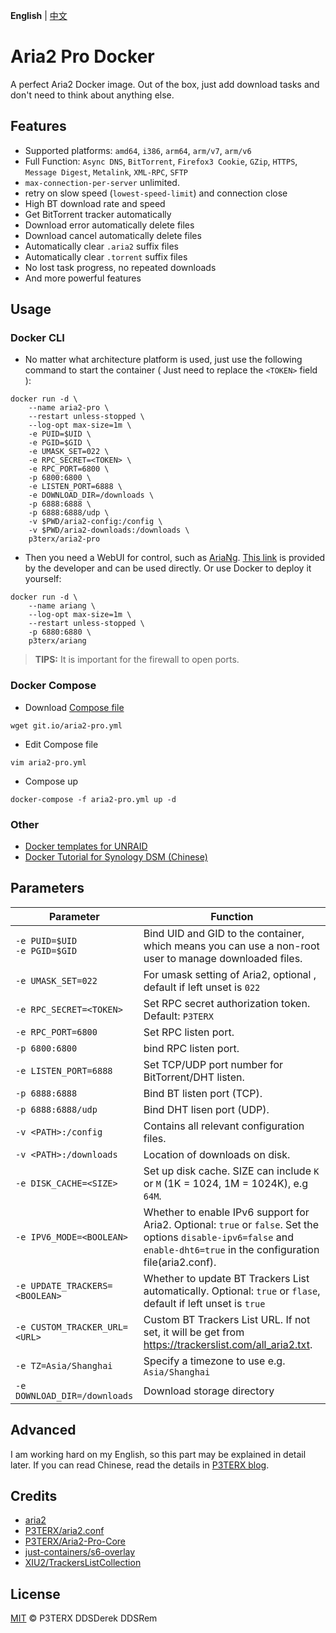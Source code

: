 **English** | [中文](https://p3terx.com/archives/docker-aria2-pro.html)

# Aria2 Pro Docker

A perfect Aria2 Docker image. Out of the box, just add download tasks and don't need to think about anything else.

## Features

* Supported platforms: `amd64`, `i386`, `arm64`, `arm/v7`, `arm/v6`
* Full Function: `Async DNS`, `BitTorrent`, `Firefox3 Cookie`, `GZip`, `HTTPS`, `Message Digest`, `Metalink`, `XML-RPC`, `SFTP`
* `max-connection-per-server` unlimited.
* retry on slow speed (`lowest-speed-limit`) and connection close
* High BT download rate and speed
* Get BitTorrent tracker automatically
* Download error automatically delete files
* Download cancel automatically delete files
* Automatically clear `.aria2` suffix files
* Automatically clear `.torrent` suffix files
* No lost task progress, no repeated downloads
* And more powerful features

## Usage

### Docker CLI

- No matter what architecture platform is used, just use the following command to start the container ( Just need to replace the `<TOKEN>` field ):
```
docker run -d \
    --name aria2-pro \
    --restart unless-stopped \
    --log-opt max-size=1m \
    -e PUID=$UID \
    -e PGID=$GID \
    -e UMASK_SET=022 \
    -e RPC_SECRET=<TOKEN> \
    -e RPC_PORT=6800 \
    -p 6800:6800 \
    -e LISTEN_PORT=6888 \
    -e DOWNLOAD_DIR=/downloads \
    -p 6888:6888 \
    -p 6888:6888/udp \
    -v $PWD/aria2-config:/config \
    -v $PWD/aria2-downloads:/downloads \
    p3terx/aria2-pro
```

- Then you need a WebUI for control, such as [AriaNg](https://github.com/mayswind/AriaNg). [This link](http://ariang.mayswind.net/latest) is provided by the developer and can be used directly. Or use Docker to deploy it yourself:
```
docker run -d \
    --name ariang \
    --log-opt max-size=1m \
    --restart unless-stopped \
    -p 6880:6880 \
    p3terx/ariang
```

> **TIPS:** It is important for the firewall to open ports.

### Docker Compose

- Download [Compose file](https://github.com/DDS-Derek/Aria2-Pro-Docker/blob/main/docker-compose.yml)
```
wget git.io/aria2-pro.yml
```

- Edit Compose file
```
vim aria2-pro.yml
```

- Compose up
```
docker-compose -f aria2-pro.yml up -d
```

### Other

- [Docker templates for UNRAID](https://github.com/P3TERX/unraid-docker-templates)
- [Docker Tutorial for Synology DSM (Chinese)](https://p3terx.com/archives/synology-nas-docker-advanced-tutorial-deploy-aria2-pro.html)

## Parameters

| Parameter                        | Function                                                     |
| -------------------------------- | ------------------------------------------------------------ |
| `-e PUID=$UID`<br>`-e PGID=$GID` | Bind UID and GID to the container, which means you can use a non-root user to manage downloaded files. |
| `-e UMASK_SET=022`               | For umask setting of Aria2, optional , default if left unset is `022` |
| `-e RPC_SECRET=<TOKEN>`          | Set RPC secret authorization token. Default: `P3TERX`        |
| `-e RPC_PORT=6800`               | Set RPC listen port.                                         |
| `-p 6800:6800`                   | bind RPC listen port.                                        |
| `-e LISTEN_PORT=6888`            | Set TCP/UDP port number for BitTorrent/DHT listen.           |
| `-p 6888:6888`                   | Bind BT listen port (TCP).                                   |
| `-p 6888:6888/udp`               | Bind DHT lisen port (UDP).                                   |
| `-v <PATH>:/config`              | Contains all relevant configuration files.                   |
| `-v <PATH>:/downloads`           | Location of downloads on disk.                               |
| `-e DISK_CACHE=<SIZE>`           | Set up disk cache. SIZE can include `K` or `M` (1K = 1024, 1M = 1024K), e.g `64M`. |
| `-e IPV6_MODE=<BOOLEAN>`         | Whether to enable IPv6 support for Aria2. Optional: `true` or `false`. Set the options `disable-ipv6=false` and `enable-dht6=true` in the configuration file(aria2.conf). |
| `-e UPDATE_TRACKERS=<BOOLEAN>`   | Whether to update BT Trackers List automatically. Optional: `true` or `flase`, default if left unset is `true` |
| `-e CUSTOM_TRACKER_URL=<URL>`    | Custom BT Trackers List URL. If not set, it will be get from https://trackerslist.com/all_aria2.txt. |
| `-e TZ=Asia/Shanghai`            | Specify a timezone to use e.g. `Asia/Shanghai`               |
| ```-e DOWNLOAD_DIR=/downloads``` | Download storage directory                                   |

## Advanced

I am working hard on my English, so this part may be explained in detail later. If you can read Chinese, read the details in [ P3TERX blog](https://p3terx.com/archives/docker-aria2-pro.html).

## Credits

* [aria2](https://github.com/aria2/aria2)
* [P3TERX/aria2.conf](https://github.com/P3TERX/aria2.conf)
* [P3TERX/Aria2-Pro-Core](https://github.com/P3TERX/Aria2-Pro-Core)
* [just-containers/s6-overlay](https://github.com/just-containers/s6-overlay)
* [XIU2/TrackersListCollection](https://github.com/XIU2/TrackersListCollection)

## License

[MIT](https://github.com/DDS-Derek/Aria2-Pro-Docker/blob/main/LICENSE) © P3TERX DDSDerek DDSRem